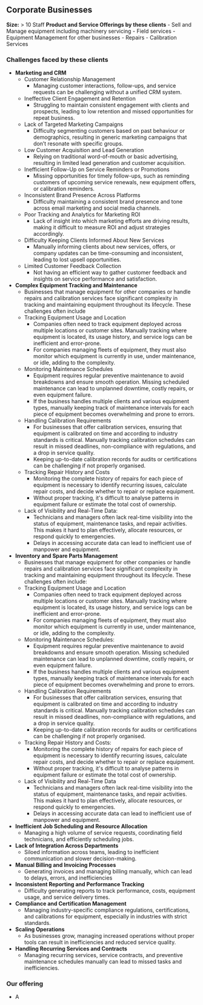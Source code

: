 ## Corporate Businesses
**Size:** > 10 Staff
**Product and Service Offerings by these clients**
	- Sell and Manage equipment including machinery servicing
	- Field services
	- Equipment Management for other businesses
	- Repairs
	- Calibration Services
### Challenges faced by these clients
- **Marketing and CRM**
	- Customer Relationship Management
		- Managing customer interactions, follow-ups, and service requests can be challenging without a unified CRM system.
	- Ineffective Client Engagement and Retention
		- Struggling to maintain consistent engagement with clients and prospects, leading to low retention and missed opportunities for repeat business.
	- Lack of Targeted Marketing Campaigns
		- Difficulty segmenting customers based on past behaviour or demographics, resulting in generic marketing campaigns that don’t resonate with specific groups.
	- Low Customer Acquisition and Lead Generation
		- Relying on traditional word-of-mouth or basic advertising, resulting in limited lead generation and customer acquisition.
	- Inefficient Follow-Up on Service Reminders or Promotions
		- Missing opportunities for timely follow-ups, such as reminding customers of upcoming service renewals, new equipment offers, or calibration reminders.
	- Inconsistent Brand Presence Across Platforms
		- Difficulty maintaining a consistent brand presence and tone across email marketing and social media channels.
	- Poor Tracking and Analytics for Marketing ROI
		- Lack of insight into which marketing efforts are driving results, making it difficult to measure ROI and adjust strategies accordingly.
	- Difficulty Keeping Clients Informed About New Services
		- Manually informing clients about new services, offers, or company updates can be time-consuming and inconsistent, leading to lost upsell opportunities.
	- Limited Customer Feedback Collection
		- Not having an efficient way to gather customer feedback and insights on service performance and satisfaction.
- **Complex Equipment Tracking and Maintenance**
	- Businesses that manage equipment for other companies or handle repairs and calibration services face significant complexity in tracking and maintaining equipment throughout its lifecycle. These challenges often include
	- Tracking Equipment Usage and Location
		- Companies often need to track equipment deployed across multiple locations or customer sites. Manually tracking where equipment is located, its usage history, and service logs can be inefficient and error-prone.
	    - For companies managing fleets of equipment, they must also monitor which equipment is currently in use, under maintenance, or idle, adding to the complexity.
	- Monitoring Maintenance Schedules
	    - Equipment requires regular preventive maintenance to avoid breakdowns and ensure smooth operation. Missing scheduled maintenance can lead to unplanned downtime, costly repairs, or even equipment failure.
	    - If the business handles multiple clients and various equipment types, manually keeping track of maintenance intervals for each piece of equipment becomes overwhelming and prone to errors.
	- Handling Calibration Requirements
	    - For businesses that offer calibration services, ensuring that equipment is calibrated on time and according to industry standards is critical. Manually tracking calibration schedules can result in missed deadlines, non-compliance with regulations, and a drop in service quality.
	    - Keeping up-to-date calibration records for audits or certifications can be challenging if not properly organised.
	- Tracking Repair History and Costs
	    - Monitoring the complete history of repairs for each piece of equipment is necessary to identify recurring issues, calculate repair costs, and decide whether to repair or replace equipment.
	    - Without proper tracking, it's difficult to analyse patterns in equipment failure or estimate the total cost of ownership.
	- Lack of Visibility and Real-Time Data:
	    - Technicians and managers often lack real-time visibility into the status of equipment, maintenance tasks, and repair activities. This makes it hard to plan effectively, allocate resources, or respond quickly to emergencies.
	    - Delays in accessing accurate data can lead to inefficient use of manpower and equipment.
- **Inventory and Spare Parts Management**
	- Businesses that manage equipment for other companies or handle repairs and calibration services face significant complexity in tracking and maintaining equipment throughout its lifecycle. These challenges often include:
	- Tracking Equipment Usage and Location
	    - Companies often need to track equipment deployed across multiple locations or customer sites. Manually tracking where equipment is located, its usage history, and service logs can be inefficient and error-prone.
	    - For companies managing fleets of equipment, they must also monitor which equipment is currently in use, under maintenance, or idle, adding to the complexity.
	- Monitoring Maintenance Schedules:
	    - Equipment requires regular preventive maintenance to avoid breakdowns and ensure smooth operation. Missing scheduled maintenance can lead to unplanned downtime, costly repairs, or even equipment failure.
	    - If the business handles multiple clients and various equipment types, manually keeping track of maintenance intervals for each piece of equipment becomes overwhelming and prone to errors.
	- Handling Calibration Requirements
	    - For businesses that offer calibration services, ensuring that equipment is calibrated on time and according to industry standards is critical. Manually tracking calibration schedules can result in missed deadlines, non-compliance with regulations, and a drop in service quality.
	    - Keeping up-to-date calibration records for audits or certifications can be challenging if not properly organised.
	- Tracking Repair History and Costs:
	    - Monitoring the complete history of repairs for each piece of equipment is necessary to identify recurring issues, calculate repair costs, and decide whether to repair or replace equipment.
	    - Without proper tracking, it's difficult to analyse patterns in equipment failure or estimate the total cost of ownership.
	- Lack of Visibility and Real-Time Data
	    - Technicians and managers often lack real-time visibility into the status of equipment, maintenance tasks, and repair activities. This makes it hard to plan effectively, allocate resources, or respond quickly to emergencies.
	    - Delays in accessing accurate data can lead to inefficient use of manpower and equipment.
- **Inefficient Job Scheduling and Resource Allocation** 
	- Managing a high volume of service requests, coordinating field technicians, and efficiently scheduling jobs.
- **Lack of Integration Across Departments**
	- Siloed information across teams, leading to inefficient communication and slower decision-making.
- **Manual Billing and Invoicing Processes**
	- Generating invoices and managing billing manually, which can lead to delays, errors, and inefficiencies
- **Inconsistent Reporting and Performance Tracking**
	- Difficulty generating reports to track performance, costs, equipment usage, and service delivery times.
- **Compliance and Certification Management**
	- Managing industry-specific compliance regulations, certifications, and calibrations for equipment, especially in industries with strict standards.
- **Scaling Operations**
	- As businesses grow, managing increased operations without proper tools can result in inefficiencies and reduced service quality.
- **Handling Recurring Services and Contracts**
	- Managing recurring services, service contracts, and preventive maintenance schedules manually can lead to missed tasks and inefficiencies.



### Our offering
- A 


